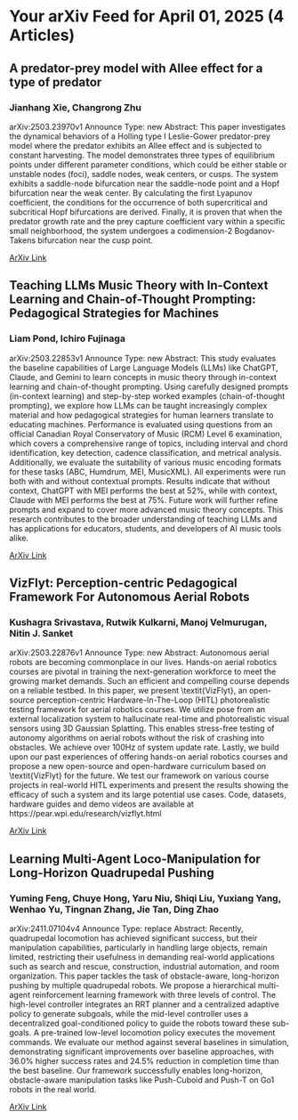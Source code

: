 <h1>Your arXiv Feed for April 01, 2025 (4 Articles)</h1>
<h2>A predator-prey model with Allee effect for a type of predator</h2>
<h3>Jianhang Xie, Changrong Zhu</h3>
<p>arXiv:2503.23970v1 Announce Type: new 
Abstract: This paper investigates the dynamical behaviors of a Holling type I Leslie-Gower predator-prey model where the predator exhibits an Allee effect and is subjected to constant harvesting. The model demonstrates three types of equilibrium points under different parameter conditions, which could be either stable or unstable nodes (foci), saddle nodes, weak centers, or cusps. The system exhibits a saddle-node bifurcation near the saddle-node point and a Hopf bifurcation near the weak center. By calculating the first Lyapunov coefficient, the conditions for the occurrence of both supercritical and subcritical Hopf bifurcations are derived. Finally, it is proven that when the predator growth rate and the prey capture coefficient vary within a specific small neighborhood, the system undergoes a codimension-2 Bogdanov-Takens bifurcation near the cusp point.</p>
<a href='https://arxiv.org/abs/2503.23970'>ArXiv Link</a>

<h2>Teaching LLMs Music Theory with In-Context Learning and Chain-of-Thought Prompting: Pedagogical Strategies for Machines</h2>
<h3>Liam Pond, Ichiro Fujinaga</h3>
<p>arXiv:2503.22853v1 Announce Type: new 
Abstract: This study evaluates the baseline capabilities of Large Language Models (LLMs) like ChatGPT, Claude, and Gemini to learn concepts in music theory through in-context learning and chain-of-thought prompting. Using carefully designed prompts (in-context learning) and step-by-step worked examples (chain-of-thought prompting), we explore how LLMs can be taught increasingly complex material and how pedagogical strategies for human learners translate to educating machines. Performance is evaluated using questions from an official Canadian Royal Conservatory of Music (RCM) Level 6 examination, which covers a comprehensive range of topics, including interval and chord identification, key detection, cadence classification, and metrical analysis. Additionally, we evaluate the suitability of various music encoding formats for these tasks (ABC, Humdrum, MEI, MusicXML). All experiments were run both with and without contextual prompts. Results indicate that without context, ChatGPT with MEI performs the best at 52%, while with context, Claude with MEI performs the best at 75%. Future work will further refine prompts and expand to cover more advanced music theory concepts. This research contributes to the broader understanding of teaching LLMs and has applications for educators, students, and developers of AI music tools alike.</p>
<a href='https://arxiv.org/abs/2503.22853'>ArXiv Link</a>

<h2>VizFlyt: Perception-centric Pedagogical Framework For Autonomous Aerial Robots</h2>
<h3>Kushagra Srivastava, Rutwik Kulkarni, Manoj Velmurugan, Nitin J. Sanket</h3>
<p>arXiv:2503.22876v1 Announce Type: new 
Abstract: Autonomous aerial robots are becoming commonplace in our lives. Hands-on aerial robotics courses are pivotal in training the next-generation workforce to meet the growing market demands. Such an efficient and compelling course depends on a reliable testbed. In this paper, we present \textit{VizFlyt}, an open-source perception-centric Hardware-In-The-Loop (HITL) photorealistic testing framework for aerial robotics courses. We utilize pose from an external localization system to hallucinate real-time and photorealistic visual sensors using 3D Gaussian Splatting. This enables stress-free testing of autonomy algorithms on aerial robots without the risk of crashing into obstacles. We achieve over 100Hz of system update rate. Lastly, we build upon our past experiences of offering hands-on aerial robotics courses and propose a new open-source and open-hardware curriculum based on \textit{VizFlyt} for the future. We test our framework on various course projects in real-world HITL experiments and present the results showing the efficacy of such a system and its large potential use cases. Code, datasets, hardware guides and demo videos are available at https://pear.wpi.edu/research/vizflyt.html</p>
<a href='https://arxiv.org/abs/2503.22876'>ArXiv Link</a>

<h2>Learning Multi-Agent Loco-Manipulation for Long-Horizon Quadrupedal Pushing</h2>
<h3>Yuming Feng, Chuye Hong, Yaru Niu, Shiqi Liu, Yuxiang Yang, Wenhao Yu, Tingnan Zhang, Jie Tan, Ding Zhao</h3>
<p>arXiv:2411.07104v4 Announce Type: replace 
Abstract: Recently, quadrupedal locomotion has achieved significant success, but their manipulation capabilities, particularly in handling large objects, remain limited, restricting their usefulness in demanding real-world applications such as search and rescue, construction, industrial automation, and room organization. This paper tackles the task of obstacle-aware, long-horizon pushing by multiple quadrupedal robots. We propose a hierarchical multi-agent reinforcement learning framework with three levels of control. The high-level controller integrates an RRT planner and a centralized adaptive policy to generate subgoals, while the mid-level controller uses a decentralized goal-conditioned policy to guide the robots toward these sub-goals. A pre-trained low-level locomotion policy executes the movement commands. We evaluate our method against several baselines in simulation, demonstrating significant improvements over baseline approaches, with 36.0% higher success rates and 24.5% reduction in completion time than the best baseline. Our framework successfully enables long-horizon, obstacle-aware manipulation tasks like Push-Cuboid and Push-T on Go1 robots in the real world.</p>
<a href='https://arxiv.org/abs/2411.07104'>ArXiv Link</a>

